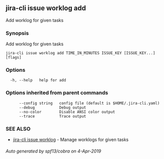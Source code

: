## jira-cli issue worklog add

Add worklog for given tasks

### Synopsis

Add worklog for given tasks

```
jira-cli issue worklog add TIME_IN_MINUTES ISSUE_KEY [ISSUE_KEY...] [flags]
```

### Options

```
  -h, --help   help for add
```

### Options inherited from parent commands

```
      --config string   config file (default is $HOME/.jira-cli.yaml)
      --debug           Debug output
      --no-color        Disable ANSI color output
      --trace           Trace output
```

### SEE ALSO

* [jira-cli issue worklog](jira-cli_issue_worklog.md)	 - Manage worklogs for given tasks

###### Auto generated by spf13/cobra on 4-Apr-2019
